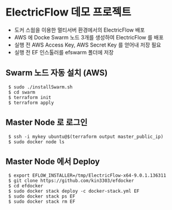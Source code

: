 # ElectricFlow 데모 프로젝트

- 도커 스웜을 이용한 멀티서버 환경에서의 ElectricFlow 배포
- AWS 에 Docke Swarm 노드 3개를 생성하여 ElectricFlow 를 배포
- 실행 전 AWS Access Key, AWS Secret Key 를 얻어내 저장 필요
- 실행 전  EF 인스톨러를 efswarm 폴더에 저장

## Swarm 노드 자동 설치 (AWS) 

```console
 $ sudo ./installSwarm.sh
 $ cd swarm
 $ terraform init
 $ terraform apply
 ```
 
 ## Master Node 로 로그인
 
 ```console
  $ ssh -i mykey ubuntu@$(terraform output master_public_ip)
  $ sudo docker node ls
 ```  
 
 ## Master Node 에서 Deploy
 
 ```console
  $ export EFLOW_INSTALLER=/tmp/ElectricFlow-x64-9.0.1.136311
  $ git clone https://github.com/kin3303/efdocker
  $ cd efdocker
  $ sudo docker stack deploy -c docker-stack.yml EF
  $ sudo docker stack ps EF
  $ sudo docker stack rm EF
 ```
 
